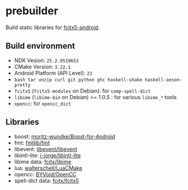 # prebuilder

Build static libraries for [fcitx5-android](https://github.com/fcitx5-android/fcitx5-android).

## Build environment

* NDK Vesion: `25.2.9519653`
* CMake Version: `3.22.1`
* Android Platform (API Level): `23`
* `bash tar unzip curl git python ghc haskell-shake haskell-aeson-pretty`
* `fcitx5` (`fcitx5-modules` on Debian): for `comp-spell-dict`
* `libime` (`libime-bin` on Debian) >= 1.0.5 : for various `libime_*` tools
* `opencc`: for `opencc_dict`

## Libraries

* boost: [moritz-wundke/Boost-for-Android](https://github.com/moritz-wundke/Boost-for-Android)
* fmt: [fmtlib/fmt](https://github.com/fmtlib/fmt)
* libevent: [libevent/libevent](https://github.com/libevent/libevent/tree/release-2.1.12-stable)
* libintl-lite: [j-jorge/libintl-lite](https://github.com/j-jorge/libintl-lite)
* libime data: [fcitx/libime](https://github.com/fcitx/libime)
* lua: [walterschell/LuaCMake](https://github.com/walterschell/Lua)
* opencc: [BYVoid/OpenCC](https://github.com/BYVoid/OpenCC)
* spell-dict data: [fcitx/fcitx5](https://github.com/fcitx/fcitx5/blob/master/src/modules/spell/dict)
